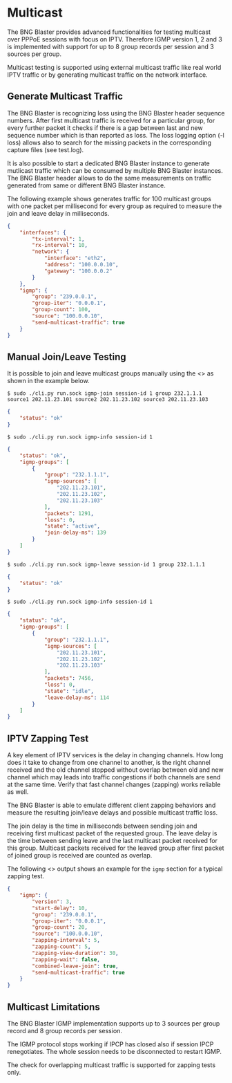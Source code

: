 # Multicast

The BNG Blaster provides advanced functionalities for testing multicast 
over PPPoE sessions with focus on IPTV. Therefore IGMP version 1, 2 and 3
is implemented with support for up to 8 group records per session and 3 
sources per group. 

Multicast testing is supported using external multicast traffic like real 
world IPTV traffic or by generating multicast traffic on the network interface. 

## Generate Multicast Traffic

The BNG Blaster is recognizing loss using the BNG Blaster header sequence numbers. 
After first multicast traffic is received for a particular group, for every further 
packet it checks if there is a gap between last and new sequence number which is than 
reported as loss. The loss logging option (-l loss) allows also to search for the missing 
packets in the corresponding capture files (see test.log). 

It is also possible to start a dedicated BNG Blaster instance to generate mutlicast 
traffic which can be consumed by multiple BNG Blaster instances. The BNG Blaster 
header allows to do the same measurements on traffic generated from same or different 
BNG Blaster instance. 

The following example shows generates traffic for 100 multicast groups 
with one packet per millisecond for every group as required to measure the join and leave
delay in milliseconds. 
```json
{
    "interfaces": {
        "tx-interval": 1,
        "rx-interval": 10,
        "network": {
            "interface": "eth2",
            "address": "100.0.0.10",
            "gateway": "100.0.0.2"
        }
    },
    "igmp": {
        "group": "239.0.0.1",
        "group-iter": "0.0.0.1",
        "group-count": 100,
        "source": "100.0.0.10",
        "send-multicast-traffic": true
    }
}
```

## Manual Join/Leave Testing

It is possible to join and leave multicast groups manually using the <<Control Socket>> as 
shown in the example below.

`$ sudo ./cli.py run.sock igmp-join session-id 1 group 232.1.1.1 source1 202.11.23.101 source2 202.11.23.102 source3 202.11.23.103`
```json
{
    "status": "ok"
}
```

`$ sudo ./cli.py run.sock igmp-info session-id 1`
```json
{
    "status": "ok",
    "igmp-groups": [
        {
            "group": "232.1.1.1",
            "igmp-sources": [
                "202.11.23.101",
                "202.11.23.102",
                "202.11.23.103"
            ],
            "packets": 1291,
            "loss": 0,
            "state": "active",
            "join-delay-ms": 139
        }
    ]
}
```

`$ sudo ./cli.py run.sock igmp-leave session-id 1 group 232.1.1.1 `
```json
{
    "status": "ok"
}
```

`$ sudo ./cli.py run.sock igmp-info session-id 1`
```json
{
    "status": "ok",
    "igmp-groups": [
        {
            "group": "232.1.1.1",
            "igmp-sources": [
                "202.11.23.101",
                "202.11.23.102",
                "202.11.23.103"
            ],
            "packets": 7456,
            "loss": 0,
            "state": "idle",
            "leave-delay-ms": 114
        }
    ]
}
```

## IPTV Zapping Test

A key element of IPTV services is the delay in changing channels. 
How long does it take to change from one channel to another, is 
the right channel received and the old channel stopped without overlap 
between old and new channel which may leads into traffic congestions if 
both channels are send at the same time. Verify that fast channel changes
(zapping) works reliable as well. 

The BNG Blaster is able to emulate different client zapping behaviors and 
measure the resulting join/leave delays and possible multicast traffic loss. 

The join delay is the time in milliseconds between sending join and receiving
first multicast packet of the requested group. The leave delay is the time between
sending leave and the last multicast packet received for this group. Multicast packets
received for the leaved group after first packet of joined group is received are counted 
as overlap. 

The following <<Configuration>> output shows an example for the `igmp` section 
for a typical zapping test.

```json
{
    "igmp": {
        "version": 3,
        "start-delay": 10,
        "group": "239.0.0.1",
        "group-iter": "0.0.0.1",
        "group-count": 20,
        "source": "100.0.0.10",
        "zapping-interval": 5,
        "zapping-count": 5,
        "zapping-view-duration": 30,
        "zapping-wait": false,
        "combined-leave-join": true,
        "send-multicast-traffic": true
    }
}
```

## Multicast Limitations

The BNG Blaster IGMP implementation supports up to 3 sources per group record
and 8 group records per session. 

The IGMP protocol stops working if IPCP has closed also if session IPCP renegotiates. 
The whole session needs to be disconnected to restart IGMP. 

The check for overlapping multicast traffic is supported for zapping tests only.
